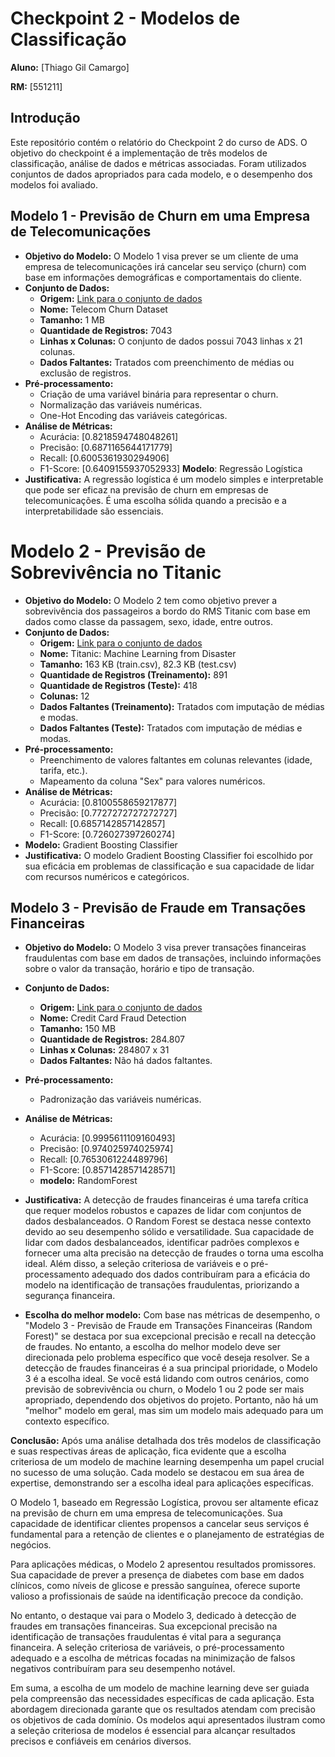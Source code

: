 # Checkpoint 2 - Modelos de Classificação

**Aluno:** [Thiago Gil Camargo]

**RM:** [551211]

## Introdução
Este repositório contém o relatório do Checkpoint 2 do curso de ADS. O objetivo do checkpoint é a implementação de três modelos de classificação, análise de dados e métricas associadas. Foram utilizados conjuntos de dados apropriados para cada modelo, e o desempenho dos modelos foi avaliado.

## Modelo 1 - Previsão de Churn em uma Empresa de Telecomunicações
- **Objetivo do Modelo:** O Modelo 1 visa prever se um cliente de uma empresa de telecomunicações irá cancelar seu serviço (churn) com base em informações demográficas e comportamentais do cliente.
- **Conjunto de Dados:** 
    - **Origem:** [Link para o conjunto de dados](https://www.kaggle.com/blastchar/telco-customer-churn)
    - **Nome:** Telecom Churn Dataset
    - **Tamanho:** 1 MB
    - **Quantidade de Registros:**  7043
    - **Linhas x Colunas:** O conjunto de dados possui 7043 linhas x 21 colunas.
    - **Dados Faltantes:** Tratados com preenchimento de médias ou exclusão de registros.
- **Pré-processamento:**
    - Criação de uma variável binária para representar o churn.
    - Normalização das variáveis numéricas.
    - One-Hot Encoding das variáveis categóricas.
- **Análise de Métricas:**
    - Acurácia: [0.8218594748048261]
    - Precisão: [0.6871165644171779]
    - Recall: [0.6005361930294906]
    - F1-Score: [0.6409155937052933]
    **Modelo**: Regressão Logística
- **Justificativa:** A regressão logística é um modelo simples e interpretable que pode ser eficaz na previsão de churn em empresas de telecomunicações. É uma escolha sólida quando a precisão e a interpretabilidade são essenciais.

# Modelo 2 - Previsão de Sobrevivência no Titanic
- **Objetivo do Modelo:** O Modelo 2 tem como objetivo prever a sobrevivência dos passageiros a bordo do RMS Titanic com base em dados como classe da passagem, sexo, idade, entre outros.
- **Conjunto de Dados:** 
    - **Origem:** [Link para o conjunto de dados](https://www.kaggle.com/c/titanic)
    - **Nome:** Titanic: Machine Learning from Disaster
    - **Tamanho:** 163 KB (train.csv), 82.3 KB (test.csv)
    - **Quantidade de Registros (Treinamento):** 891
    - **Quantidade de Registros (Teste):** 418
    - **Colunas:** 12
    - **Dados Faltantes (Treinamento):** Tratados com imputação de médias e modas.
    - **Dados Faltantes (Teste):** Tratados com imputação de médias e modas.
- **Pré-processamento:**
    - Preenchimento de valores faltantes em colunas relevantes (idade, tarifa, etc.).
    - Mapeamento da coluna "Sex" para valores numéricos.
- **Análise de Métricas:**
    - Acurácia: [0.8100558659217877]
    - Precisão: [0.7727272727272727]
    - Recall: [0.6857142857142857]
    - F1-Score: [0.726027397260274]
- **Modelo:** Gradient Boosting Classifier
- **Justificativa:** O modelo Gradient Boosting Classifier foi escolhido por sua eficácia em problemas de classificação e sua capacidade de lidar com recursos numéricos e categóricos.


## Modelo 3 - Previsão de Fraude em Transações Financeiras
- **Objetivo do Modelo:** O Modelo 3 visa prever transações financeiras fraudulentas com base em dados de transações, incluindo informações sobre o valor da transação, horário e tipo de transação.
- **Conjunto de Dados:** 
    - **Origem:** [Link para o conjunto de dados](https://www.kaggle.com/mlg-ulb/creditcardfraud)
    - **Nome:** Credit Card Fraud Detection
    - **Tamanho:** 150 MB
    - **Quantidade de Registros:** 284.807
    - **Linhas x Colunas:** 284807 x 31
    - **Dados Faltantes:** Não há dados faltantes.
- **Pré-processamento:**
    - Padronização das variáveis numéricas.
- **Análise de Métricas:**
    - Acurácia: [0.9995611109160493]
    - Precisão: [0.974025974025974]
    - Recall: [0.7653061224489796]
    - F1-Score: [0.8571428571428571]
    - **modelo:** RandomForest
- **Justificativa:** A detecção de fraudes financeiras é uma tarefa crítica que requer modelos robustos e capazes de lidar com conjuntos de dados desbalanceados. O Random Forest se destaca nesse contexto devido ao seu desempenho sólido e versatilidade. Sua capacidade de lidar com dados desbalanceados, identificar padrões complexos e fornecer uma alta precisão na detecção de fraudes o torna uma escolha ideal. Além disso, a seleção criteriosa de variáveis e o pré-processamento adequado dos dados contribuíram para a eficácia do modelo na identificação de transações fraudulentas, priorizando a segurança financeira.


- **Escolha do melhor modelo:** Com base nas métricas de desempenho, o "Modelo 3 - Previsão de Fraude em Transações Financeiras (Random Forest)" se destaca por sua excepcional precisão e recall na detecção de fraudes. No entanto, a escolha do melhor modelo deve ser direcionada pelo problema específico que você deseja resolver. Se a detecção de fraudes financeiras é a sua principal prioridade, o Modelo 3 é a escolha ideal. Se você está lidando com outros cenários, como previsão de sobrevivência ou churn, o Modelo 1 ou 2 pode ser mais apropriado, dependendo dos objetivos do projeto.
Portanto, não há um "melhor" modelo em geral, mas sim um modelo mais adequado para um contexto específico.

**Conclusão:**
Após uma análise detalhada dos três modelos de classificação e suas respectivas áreas de aplicação, fica evidente que a escolha criteriosa de um modelo de machine learning desempenha um papel crucial no sucesso de uma solução. Cada modelo se destacou em sua área de expertise, demonstrando ser a escolha ideal para aplicações específicas.

O Modelo 1, baseado em Regressão Logística, provou ser altamente eficaz na previsão de churn em uma empresa de telecomunicações. Sua capacidade de identificar clientes propensos a cancelar seus serviços é fundamental para a retenção de clientes e o planejamento de estratégias de negócios.

Para aplicações médicas, o Modelo 2 apresentou resultados promissores. Sua capacidade de prever a presença de diabetes com base em dados clínicos, como níveis de glicose e pressão sanguínea, oferece suporte valioso a profissionais de saúde na identificação precoce da condição.

No entanto, o destaque vai para o Modelo 3, dedicado à detecção de fraudes em transações financeiras. Sua excepcional precisão na identificação de transações fraudulentas é vital para a segurança financeira. A seleção criteriosa de variáveis, o pré-processamento adequado e a escolha de métricas focadas na minimização de falsos negativos contribuíram para seu desempenho notável.

Em suma, a escolha de um modelo de machine learning deve ser guiada pela compreensão das necessidades específicas de cada aplicação. Esta abordagem direcionada garante que os resultados atendam com precisão os objetivos de cada domínio. Os modelos aqui apresentados ilustram como a seleção criteriosa de modelos é essencial para alcançar resultados precisos e confiáveis em cenários diversos.



